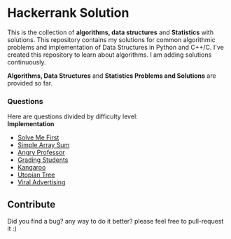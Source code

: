 # Hackerrank Solution

This is the collection of **algorithms, data structures** and **Statistics** with solutions.
This repository contains my solutions for common algorithmic problems and implementation of Data Structures in Python and C++/C.
I've created this repository to learn about algorithms. I am adding solutions continuously.   

**Algorithms,  Data Structures** and **Statistics Problems and Solutions** are provided so far.  

### Questions  
Here are questions divided by difficulty level:  <br>
**Implementation**<br>
- [Solve Me First](https://github.com/akhilesh-k/HackerRank-Solutions/blob/master/SolveMeFirst.c)<br>
- [Simple Array Sum](https://github.com/akhilesh-k/HackerRank-Solutions/blob/master/SimpleArraySum.c)<br>
- [Angry Professor](https://github.com/akhilesh-k/HackerRank-Solutions/blob/master/angryprofessor.c)<br>
- [Grading Students](https://github.com/akhilesh-k/HackerRank-Solutions/blob/master/gradingstudents.cpp)<br>
- [Kangaroo](https://github.com/akhilesh-k/HackerRank-Solutions/blob/master/kangaroo.c)<br>
- [Utopian Tree](https://github.com/akhilesh-k/HackerRank-Solutions/blob/master/utopiantree.c)<br>
- [Viral Advertising](https://github.com/akhilesh-k/HackerRank-Solutions/blob/master/viraladvertising.c)<br>


## Contribute

Did you find a bug? any way to do it better? please feel free to pull-request it :)

